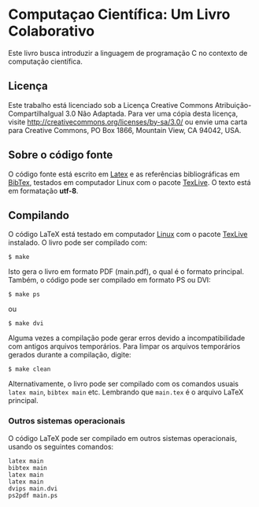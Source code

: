 # Computaçao Científica: Um Livro Colaborativo

Este livro busca introduzir a linguagem de programação C no contexto de computação científica.

## Licença
Este trabalho está licenciado sob a Licença Creative Commons Atribuição-CompartilhaIgual 3.0 Não Adaptada. Para ver uma cópia desta licença, visite <http://creativecommons.org/licenses/by-sa/3.0/> ou envie uma carta para Creative Commons, PO Box 1866, Mountain View, CA 94042, USA.

## Sobre o código fonte
O código fonte está escrito em [Latex](https://latex-project.org/) e as referências bibliográficas em [BibTex](http://www.bibtex.org/), testados em computador Linux com o pacote [TexLive](http://www.tug.org/texlive/). O texto está em formatação **utf-8**.

## Compilando
O código LaTeX está testado em computador [Linux](https://pt.wikipedia.org/wiki/Linux) com o pacote [TexLive](https://www.tug.org/texlive/) instalado. O livro pode ser compilado com:

    $ make

Isto gera o livro em formato PDF (main.pdf), o qual é o formato principal. Também, o código pode ser compilado em formato PS ou DVI:

    $ make ps
ou

    $ make dvi

Alguma vezes a compilação pode gerar erros devido a incompatibilidade com antigos arquivos temporários. Para limpar os arquivos temporários gerados durante a compilação, digite:

    $ make clean

Alternativamente, o livro pode ser compilado com os comandos usuais `latex main`, `bibtex main` etc. Lembrando que `main.tex` é o arquivo LaTeX principal.

### Outros sistemas operacionais
O código LaTeX pode ser compilado em outros sistemas operacionais, usando os seguintes comandos:

    latex main
    bibtex main
    latex main
    latex main
    dvips main.dvi
    ps2pdf main.ps

